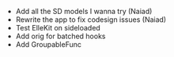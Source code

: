 - Add all the SD models I wanna try (Naiad)
- Rewrite the app to fix codesign issues (Naiad)
- Test ElleKit on sideloaded
- Add orig for batched hooks
- Add GroupableFunc

